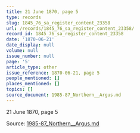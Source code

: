 ```yaml
---
title: 21 June 1870, page 5
type: records
slug: 1845_76_sa_register_content_23358
url: /records/1845_76_sa_register_content_23358/
record_id: 1845_76_sa_register_content_23358
date: '1870-06-21'
date_display: null
volume: null
issue_number: null
page: '5'
article_type: other
issue_reference: 1870-06-21, page 5
people_mentioned: []
places_mentioned: []
topics: []
source_document: 1985-87_Northern__Argus.md
---
```


21 June 1870, page 5

Source: [1985-87_Northern__Argus.md](/downloads/markdown/1985-87_Northern__Argus.md)
